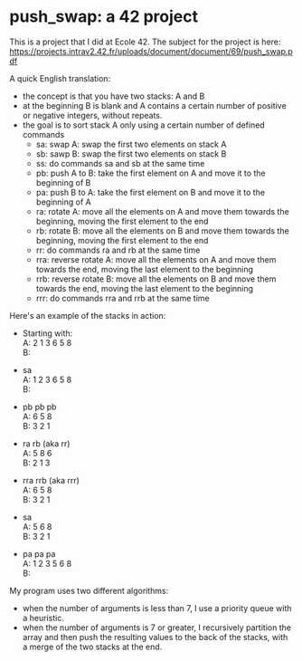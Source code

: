 # push_swap: a 42 project

This is a project that I did at Ecole 42. The subject for the project is here:
https://projects.intrav2.42.fr/uploads/document/document/69/push_swap.pdf

A quick English translation:
- the concept is that you have two stacks: A and B
- at the beginning B is blank and A contains a certain number of positive or negative integers, without repeats.
- the goal is to sort stack A only using a certain number of defined commands
  - sa: swap A: swap the first two elements on stack A
  - sb: sawp B: swap the first two elements on stack B
  - ss: do commands sa and sb at the same time
  - pb: push A to B: take the first element on A and move it to the beginning of B
  - pa: push B to A: take the first element on B and move it to the beginning of A
  - ra: rotate A: move all the elements on A and move them towards the beginning, moving the first element to the end
  - rb: rotate B: move all the elements on B and move them towards the beginning, moving the first element to the end
  - rr: do commands ra and rb at the same time
  - rra: reverse rotate A: move all the elements on A and move them towards the end, moving the last element to the beginning
  - rrb: reverse rotate B: move all the elements on B and move them towards the end, moving the last element to the beginning
  - rrr: do commands rra and rrb at the same time

Here's an example of the stacks in action: 

- Starting with:  
   A: 2 1 3 6 5 8  
   B: 

- sa  
   A: 1 2 3 6 5 8  
   B: 

- pb pb pb  
   A: 6 5 8  
   B: 3 2 1

- ra rb (aka rr)  
   A: 5 8 6  
   B: 2 1 3

- rra rrb (aka rrr)  
   A: 6 5 8  
   B: 3 2 1

- sa  
   A: 5 6 8  
   B: 3 2 1

- pa pa pa  
   A: 1 2 3 5 6 8  
   B:

My program uses two different algorithms:
- when the number of arguments is less than 7, I use a priority queue with a heuristic.
- when the number of arguments is 7 or greater, I recursively partition the array and then push the resulting values to the back of the stacks, with a merge of the two stacks at the end.

